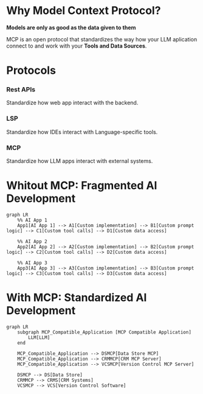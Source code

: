 # Why Model Context Protocol?

**Models are only as good as the data given to them**

MCP is an open protocol that standardizes the way how your LLM aplication connect to and work with your **Tools and Data Sources**.

# Protocols

### Rest APIs
Standardize how web app interact with the backend.

### LSP
Standardize how IDEs interact with Language-specific tools.

### MCP
Standardize how LLM apps interact with external systems.

# Whitout MCP: Fragmented AI Development

```mermaid
graph LR
    %% AI App 1
    App1[AI App 1] --> A1[Custom implementation] --> B1[Custom prompt logic] --> C1[Custom tool calls] --> D1[Custom data access]

    %% AI App 2
    App2[AI App 2] --> A2[Custom implementation] --> B2[Custom prompt logic] --> C2[Custom tool calls] --> D2[Custom data access]

    %% AI App 3
    App3[AI App 3] --> A3[Custom implementation] --> B3[Custom prompt logic] --> C3[Custom tool calls] --> D3[Custom data access]

```

# With MCP: Standardized AI Development

```mermaid
graph LR
    subgraph MCP_Compatible_Application [MCP Compatible Application]
        LLM[LLM]
    end

    MCP_Compatible_Application --> DSMCP[Data Store MCP]
    MCP_Compatible_Application --> CRMMCP[CRM MCP Server]
    MCP_Compatible_Application --> VCSMCP[Version Control MCP Server]

    DSMCP --> DS[Data Store]
    CRMMCP --> CRMS[CRM Systems]
    VCSMCP --> VCS[Version Control Software]
```
